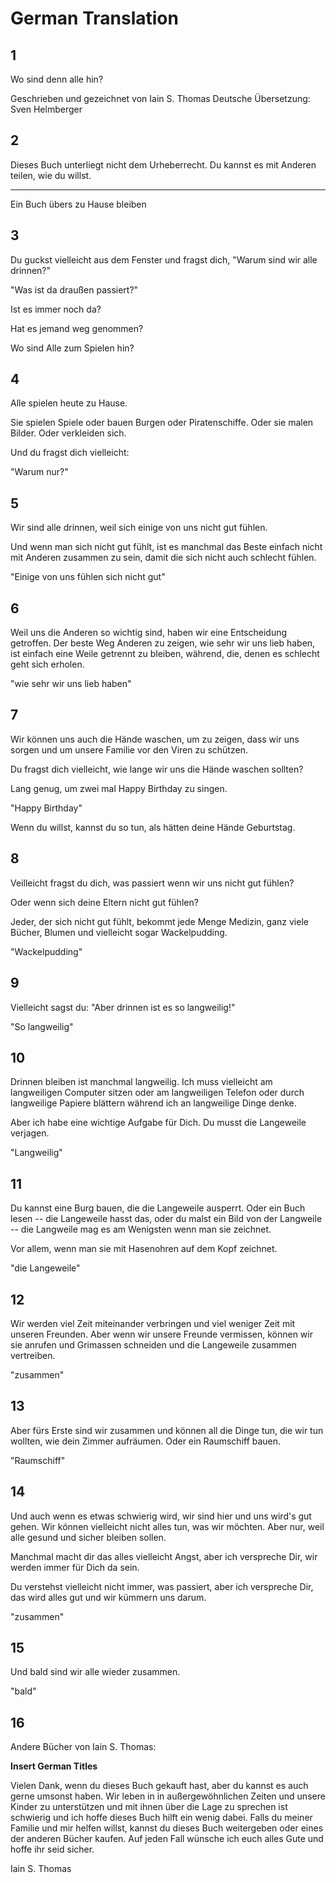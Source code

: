 # German Translation

## 1

Wo sind denn alle hin?

Geschrieben und gezeichnet von Iain S. Thomas
Deutsche Übersetzung: Sven Helmberger

## 2

Dieses Buch unterliegt nicht dem Urheberrecht. Du kannst es mit Anderen teilen, wie du willst.

---

Ein Buch übers zu Hause bleiben

## 3

Du guckst vielleicht aus dem Fenster und fragst dich, "Warum sind wir alle drinnen?"

"Was ist da draußen passiert?"

Ist es immer noch da?

Hat es jemand weg genommen?

Wo sind Alle zum Spielen hin?

## 4

Alle spielen heute zu Hause.

Sie spielen Spiele oder bauen Burgen oder Piratenschiffe. 
Oder sie malen Bilder. 
Oder verkleiden sich.

Und du fragst dich vielleicht: 

"Warum nur?"

## 5

Wir sind alle drinnen, weil sich einige von uns nicht gut fühlen.

Und wenn man sich nicht gut fühlt, ist es manchmal das Beste einfach 
nicht mit Anderen zusammen zu sein, damit die sich nicht auch schlecht fühlen.

"Einige von uns fühlen sich nicht gut"

## 6

Weil uns die Anderen so wichtig sind, haben wir eine Entscheidung getroffen. Der beste Weg Anderen zu zeigen,
wie sehr wir uns lieb haben, ist einfach eine Weile getrennt zu bleiben, während, die, 
denen es schlecht geht sich erholen.    

"wie sehr wir uns lieb haben"

## 7

Wir können uns auch die Hände waschen, um zu zeigen, dass wir uns sorgen und um unsere Familie vor
den Viren zu schützen.

Du fragst dich vielleicht, wie lange wir uns die Hände waschen sollten?

Lang genug, um zwei mal Happy Birthday zu singen.

"Happy Birthday"

Wenn du willst, kannst du so tun, als hätten deine Hände Geburtstag.

## 8

Veilleicht fragst du dich, was passiert wenn wir uns nicht gut fühlen?

Oder wenn sich deine Eltern nicht gut fühlen?

Jeder, der sich nicht gut fühlt, bekommt jede Menge Medizin, ganz viele Bücher, Blumen und vielleicht 
sogar Wackelpudding.

"Wackelpudding"

## 9

Vielleicht sagst du: "Aber drinnen ist es so langweilig!"

"So langweilig"

## 10

Drinnen bleiben ist manchmal langweilig. Ich muss vielleicht am langweiligen Computer sitzen
oder am langweiligen Telefon oder durch langweilige Papiere blättern während ich an langweilige
Dinge denke.

Aber ich habe eine wichtige Aufgabe für Dich. Du musst die Langeweile verjagen.

"Langweilig"

## 11

Du kannst eine Burg bauen, die die Langeweile ausperrt. Oder ein Buch lesen -- die Langeweile hasst das,
oder du malst ein Bild von der Langweile -- die Langweile mag es am Wenigsten wenn man sie zeichnet.

Vor allem, wenn man sie mit Hasenohren auf dem Kopf zeichnet.
                                                            
"die Langeweile"

## 12

Wir werden viel Zeit miteinander verbringen und viel weniger Zeit mit unseren Freunden. Aber wenn wir
unsere Freunde vermissen, können wir sie anrufen und Grimassen schneiden und die Langeweile zusammen
vertreiben.

"zusammen"

## 13

Aber fürs Erste sind wir zusammen und können all die Dinge tun, die wir tun wollten, wie dein Zimmer aufräumen.
Oder ein Raumschiff bauen.

"Raumschiff"

## 14

Und auch wenn es etwas schwierig wird, wir sind hier und uns wird's gut gehen.
Wir können vielleicht nicht alles tun, was wir möchten. Aber nur, weil alle gesund und sicher bleiben sollen.

Manchmal macht dir das alles vielleicht Angst, aber ich verspreche Dir, wir werden immer für Dich da sein.

Du verstehst vielleicht nicht immer, was passiert, aber ich verspreche Dir, das wird alles gut und wir kümmern
uns darum.

"zusammen"

## 15

Und bald sind wir alle wieder zusammen.

"bald"


## 16

Andere Bücher von Iain S. Thomas:

**Insert German Titles**

Vielen Dank, wenn du dieses Buch gekauft hast, aber du kannst es auch gerne umsonst haben. Wir leben in
in außergewöhnlichen Zeiten und unsere Kinder zu unterstützen und mit ihnen über die Lage zu sprechen ist schwierig und
ich hoffe dieses Buch hilft ein wenig dabei. Falls du meiner Familie und mir helfen willst, kannst du dieses
Buch weitergeben oder eines der anderen Bücher kaufen. Auf jeden Fall wünsche ich euch alles Gute und hoffe ihr seid sicher.

Iain S. Thomas
